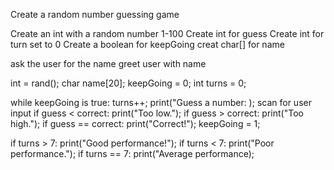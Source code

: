Create a random number guessing game

Create an int with a random number 1-100
Create int for guess
Create int for turn set to 0
Create a boolean for keepGoing
creat char[] for name

ask the user for the name
greet user with name

int = rand();
char name[20];
keepGoing = 0;
int turns = 0;

while keepGoing is true:
    turns++;
    print("Guess a number: );
    scan for user input
    if guess < correct:
        print("Too low.");
    if guess > correct:
        print("Too high.");
    if guess == correct:
        print("Correct!");
        keepGoing = 1;

if turns > 7:
    print("Good performance!");
if turns < 7:
    print("Poor performance.");
if turns == 7:
    print("Average performance);


